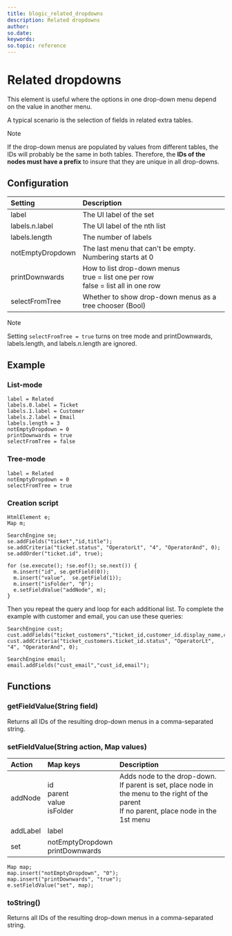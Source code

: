 ```yaml
---
title: blogic_related_dropdowns
description: Related dropdowns
author:
so.date:
keywords:
so.topic: reference
---
```


# Related dropdowns

This element is useful where the options in one drop-down menu depend on the value in another menu.

A typical scenario is the selection of fields in related extra tables.

> [!NOTE]
> If the drop-down menus are populated by values from different tables, the IDs will probably be the same in both tables. Therefore, the **IDs of the nodes must have a prefix** to insure that they are unique in all drop-downs.

## Configuration

| Setting          | Description                                                   |
|:-----------------|:--------------------------------------------------------------|
| label            | The UI label of the set                                       |
| labels.n.label   | The UI label of the nth list                                  |
| labels.length    | The number of labels                                          |
| notEmptyDropdown | The last menu that can't be empty. Numbering starts at 0      |
| printDownwards   | How to list drop-down menus<br>true = list one per row<br>false = list all in one row |
| selectFromTree   | Whether to show drop-down menus as a tree chooser (Bool)      |

> [!NOTE]
> Setting `selectFromTree = true` turns on tree mode and printDownwards, labels.length, and labels.n.length are ignored.

## Example

### List-mode

```crmscript
label = Related
labels.0.label = Ticket
labels.1.label = Customer
labels.2.label = Email
labels.length = 3
notEmptyDropdown = 0
printDownwards = true
selectFromTree = false
```

### Tree-mode

```crmscript
label = Related
notEmptyDropdown = 0
selectFromTree = true
```

### Creation script

```crmscript
HtmlElement e;
Map m;

SearchEngine se;
se.addFields("ticket","id,title");
se.addCriteria("ticket.status", "OperatorLt", "4", "OperatorAnd", 0);
se.addOrder("ticket.id", true);

for (se.execute(); !se.eof(); se.next()) {
  m.insert("id", se.getField(0));
  m.insert("value",  se.getField(1));
  m.insert("isFolder", "0");
  e.setFieldValue("addNode", m);
}
```

Then you repeat the query and loop for each additional list. To complete the example with customer and email, you can use these queries:

```crmscript
SearchEngine cust;
cust.addFields("ticket_customers","ticket_id,customer_id.display_name,customer_id");
cust.addCriteria("ticket_customers.ticket_id.status", "OperatorLt", "4", "OperatorAnd", 0);

SearchEngine email;
email.addFields("cust_email","cust_id,email");
```

## Functions

### getFieldValue(String field)

Returns all IDs of the resulting drop-down menus in a comma-separated string.

### setFieldValue(String action, Map values)

| Action   | Map keys                             | Description                               |
|:---------|:-------------------------------------|:------------------------------------------|
| addNode  | id<br>parent<br>value<br>isFolder | Adds node to the drop-down.<br>If parent is set, place node in the menu to the right of the parent<br>If no parent, place node in the 1st menu |
| addLabel | label                                |                                           |
| set      | notEmptyDropdown<br>printDownwards  |                                           |

```crmscript
Map map;
map.insert("notEmptyDropdown", "0");
map.insert("printDownwards", "true");
e.setFieldValue("set", map);
```

### toString()

Returns all IDs of the resulting drop-down menus in a comma-separated string.
